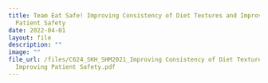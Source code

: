 ```yaml
---
title: Team Eat Safe! Improving Consistency of Diet Textures and Improving
  Patient Safety
date: 2022-04-01
layout: file
description: ""
image: ""
file_url: /files/C624_SKH_SHM2021_Improving Consistency of Diet Textures and
  Improving Patient Safety.pdf
---
```

